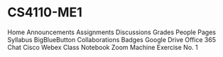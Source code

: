 # CS4110-ME1
Home Announcements Assignments Discussions Grades People Pages Syllabus BigBlueButton Collaborations Badges Google Drive Office 365 Chat Cisco Webex Class Notebook Zoom Machine Exercise No. 1
